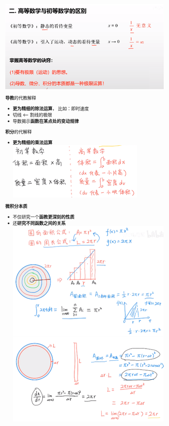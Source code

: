 ![](../photo/Pasted%20image%2020240319165026.png)

**导教**的代教解释
- **更为精细的除法运算**， 比如：即时速度
- 切线 <-- 割线的极限
- 导数揭示**函数在某点处的变动规律**

**积分**的代解释
- **更为精细的乘法运算**
![](../photo/Pasted%20image%2020240319094510.png)

**微积分本质**
- 不仅研究一个**函教更深刻的性质**
- 还**研究不同函数之间的关系**
![](../photo/Pasted%20image%2020240319100102.png)
![](../photo/Pasted%20image%2020240319100223.png)